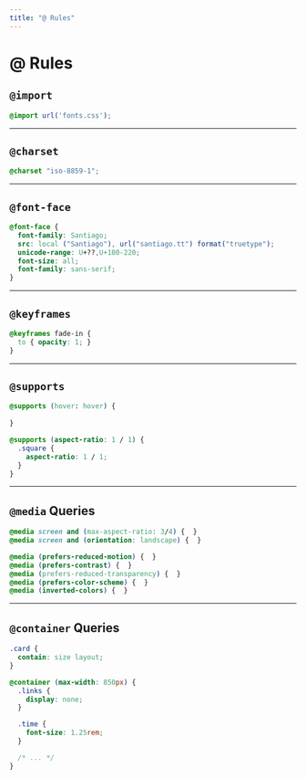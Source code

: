 ```yaml
---
title: "@ Rules"
---
```


# @ Rules

<section>

## `@import`

```css
@import url('fonts.css');
```

</section>

---

<section>

## `@charset`

```css
@charset "iso-8859-1";
```

</section>

---

<section>

## `@font-face`

```css
@font-face {
  font-family: Santiago;
  src: local ("Santiago"), url("santiago.tt") format("truetype");
  unicode-range: U+??,U+100-220;
  font-size: all;
  font-family: sans-serif;
}
```

</section>

---

<section>

## `@keyframes`

```css
@keyframes fade-in {
  to { opacity: 1; }
}
```

</section>

---

<section>

## `@supports`

```css
@supports (hover: hover) { 
  
}
```

```css
@supports (aspect-ratio: 1 / 1) { 
  .square {
    aspect-ratio: 1 / 1;
  }
}
```

</section>

---

<section>

## `@media` Queries

```css
@media screen and (max-aspect-ratio: 3/4) {  }
@media screen and (orientation: landscape) {  }
```

```css
@media (prefers-reduced-motion) {  }
@media (prefers-contrast) {  }
@media (prefers-reduced-transparency) {  }
@media (prefers-color-scheme) {  }
@media (inverted-colors) {  }
```

</section>

---

<section>

## `@container` Queries

```css
.card {
  contain: size layout;
}

@container (max-width: 850px) {
  .links {
    display: none;
  }

  .time {
    font-size: 1.25rem;
  }

  /* ... */
}
```

</section>

